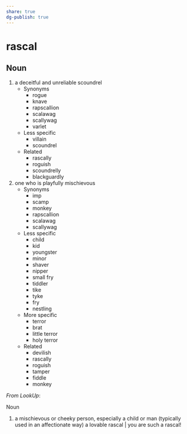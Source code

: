 ```yaml
---
share: true
dg-publish: true
---
```

# rascal


## Noun

1. a deceitful and unreliable scoundrel
	- Synonyms
		- rogue
		- knave
		- rapscallion
		- scalawag
		- scallywag
		- varlet
	- Less specific
		- villain
		- scoundrel
	- Related
		- rascally
		- roguish
		- scoundrelly
		- blackguardly
2. one who is playfully mischievous
	- Synonyms
		- imp
		- scamp
		- monkey
		- rapscallion
		- scalawag
		- scallywag
	- Less specific
		- child
		- kid
		- youngster
		- minor
		- shaver
		- nipper
		- small fry
		- tiddler
		- tike
		- tyke
		- fry
		- nestling
	- More specific
		- terror
		- brat
		- little terror
		- holy terror
	- Related
		- devilish
		- rascally
		- roguish
		- tamper
		- fiddle
		- monkey

*From LookUp*:

Noun
1.	a mischievous or cheeky person, especially a child or man (typically used in an affectionate way)
a lovable rascal | you are such a rascal!